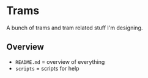 # Trams

A bunch of trams and tram related stuff I'm designing.

## Overview
- `README.md` = overview of everything
- `scripts` = scripts for help
